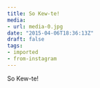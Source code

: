 ```yaml
---
title: So Kew-te!
media:
- url: media-0.jpg
date: "2015-04-06T18:36:13Z"
draft: false
tags:
- imported
- from-instagram
---
```

So Kew-te\!

